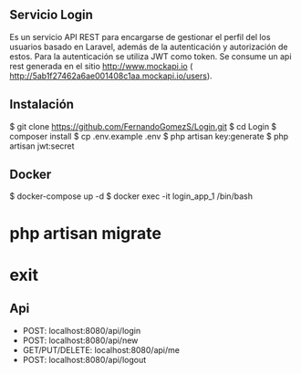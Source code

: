 
## Servicio Login

Es un servicio API REST para encargarse de gestionar el perfil del los usuarios basado en Laravel, además de
la autenticación y autorización de estos. Para la autenticación se  utiliza JWT como token.
Se consume un api rest generada en el sitio http://www.mockapi.io ( http://5ab1f27462a6ae001408c1aa.mockapi.io/users).


## Instalación

$ git clone https://github.com/FernandoGomezS/Login.git
$ cd Login
$ composer install
$ cp .env.example .env
$ php artisan key:generate
$ php artisan jwt:secret


## Docker

$ docker-compose up -d
$ docker exec -it login_app_1 /bin/bash
# php artisan migrate
# exit

## Api

- POST: localhost:8080/api/login
- POST: localhost:8080/api/new
- GET/PUT/DELETE: localhost:8080/api/me
- POST: localhost:8080/api/logout

